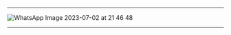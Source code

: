 
***

![WhatsApp Image 2023-07-02 at 21 46 48](https://github.com/CEER-C/C12/assets/131159328/4a7c653b-3f36-4c35-9200-1b12b4defd9f)

***
